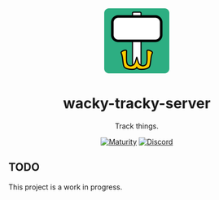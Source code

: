 <div align = "center">
  <img alt = "project logo" src = "var/logo.png" width = "128" />
  <h1>wacky-tracky-server</h1>

Track things.

[![Maturity](https://img.shields.io/badge/maturity-Beta-orange)](#none)
[![Discord](https://img.shields.io/discord/846737624960860180?label=Discord%20Server)](https://discord.gg/jhYWWpNJ3v)

</div>

## TODO

This project is a work in progress.
